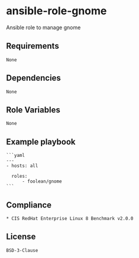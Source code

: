 # ansible-role-gnome

Ansible role to manage gnome


## Requirements

    None


## Dependencies

    None


## Role Variables

    None


## Example playbook

    ```yaml
    ---
    - hosts: all

      roles:
          - foolean/gnome
    ```


## Compliance

    * CIS RedHat Enterprise Linux 8 Benchmark v2.0.0


## License

    BSD-3-Clause
